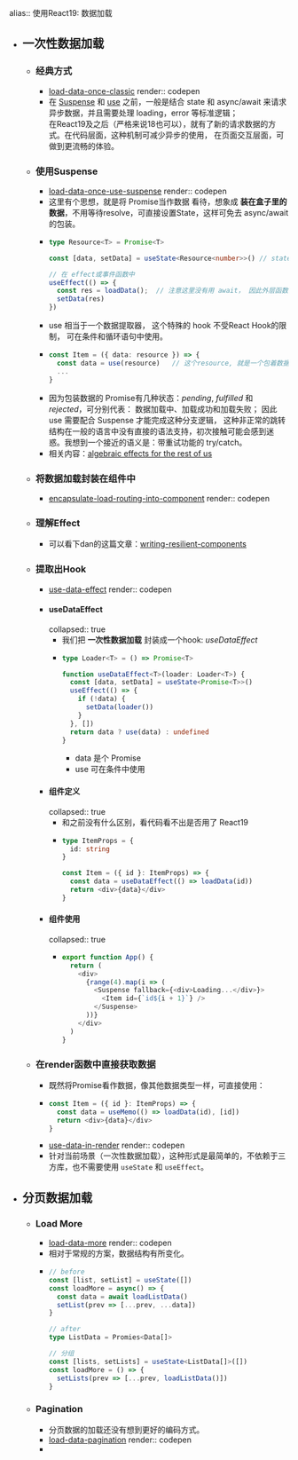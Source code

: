 alias:: 使用React19: 数据加载

- ## 一次性数据加载
	- ### 经典方式
		- [load-data-once-classic](https://codepen.io/bencode/pen/XWwVzNL)
		  render:: codepen
		- 在 [Suspense](https://react.dev/reference/react/Suspense) 和 [use](https://react.dev/reference/react/use) 之前，一般是结合 state 和 async/await 来请求异步数据，并且需要处理 loading，error 等标准逻辑；  
		  在React19及之后（严格来说18也可以），就有了新的请求数据的方式。在代码层面，这种机制可减少异步的使用， 在页面交互层面，可做到更流畅的体验。
	- ### 使用Suspense
		- [load-data-once-use-suspense](https://codepen.io/bencode/pen/abgOZwo)
		  render:: codepen
		- 这里有个思想，就是将 Promise当作数据 看待，想象成 **装在盒子里的数据**，不用等待resolve，可直接设置State，这样可免去 async/await的包装。
		- ```typescript
		  type Resource<T> = Promise<T>
		  
		  const [data, setData] = useState<Resource<number>>() // state的类型，定义成 Promise，看作数据的一种存在形式。
		  
		  // 在 effect或事件函数中
		  useEffect(() => {
		    const res = loadData();  // 注意这里没有用 await， 因此外层函数也不需要是 async。
		    setData(res)
		  })
		  ```
		- use 相当于一个数据提取器， 这个特殊的 hook 不受React Hook的限制， 可在条件和循环语句中使用。
		- ```typescript
		  const Item = ({ data: resource }) => {
		    const data = use(resource)   // 这个resource, 就是一个包着数据的Promise, 需要use提取出来才能使用。
		    ...
		  }
		  ```
		- 因为包装数据的 Promise有几种状态：*pending*, *fulfilled* 和 *rejected*，可分别代表： 数据加载中、加载成功和加载失败；
		  因此 use 需要配合 Suspense 才能完成这种分支逻辑， 这种非正常的跳转结构在一般的语言中没有直接的语法支持，初次接触可能会感到迷惑。我想到一个接近的语义是：带重试功能的 try/catch。
		- 相关内容：[algebraic effects for the rest of us](https://overreacted.io/algebraic-effects-for-the-rest-of-us/)
	- ### 将数据加载封装在组件中
		- [encapsulate-load-routing-into-component](https://codepen.io/bencode/pen/VwJLmJw)
		  render:: codepen
	- ### 理解Effect
		- 可以看下dan的这篇文章：[writing-resilient-components](https://overreacted.io/writing-resilient-components/)
	- ### 提取出Hook
		- [use-data-effect](https://codepen.io/bencode/pen/bGPdgeo)
		  render:: codepen
		- #### useDataEffect
		  collapsed:: true
			- 我们把 **一次性数据加载** 封装成一个hook: *useDataEffect*
			- ```typescript
			  type Loader<T> = () => Promise<T>
			  
			  function useDataEffect<T>(loader: Loader<T>) {
			    const [data, setData] = useState<Promise<T>>()
			    useEffect(() => {
			      if (!data) {
			        setData(loader())
			      }
			    }, [])
			    return data ? use(data) : undefined
			  }
			  ```
				- data 是个 Promise
				- use 可在条件中使用
		- #### 组件定义
		  collapsed:: true
			- 和之前没有什么区别，看代码看不出是否用了 React19
			- ```typescript
			  type ItemProps = {
			    id: string
			  }
			  
			  const Item = ({ id }: ItemProps) => {
			    const data = useDataEffect(() => loadData(id))
			    return <div>{data}</div>
			  }
			  
			  ```
		- #### 组件使用
		  collapsed:: true
			- ```typescript
			  export function App() {
			    return (
			      <div>
			        {range(4).map(i => (
			          <Suspense fallback={<div>Loading...</div>}>
			            <Item id={`id${i + 1}`} />
			          </Suspense>
			        ))}
			      </div>
			    )
			  }
			  ```
	- ### 在render函数中直接获取数据
		- 既然将Promise看作数据，像其他数据类型一样，可直接使用：
		- ```typescript
		  const Item = ({ id }: ItemProps) => {
		    const data = useMemo(() => loadData(id), [id])
		    return <div>{data}</div>
		  }
		  ```
		- [use-data-in-render](https://codepen.io/bencode/pen/gONmmJY)
		  render:: codepen
		- 针对当前场景（一次性数据加载），这种形式是最简单的，不依赖于三方库，也不需要使用 `useState` 和 `useEffect`。
- ## 分页数据加载
	- ### Load More
		- [load-data-more](https://codepen.io/bencode/pen/qBzrRPN)
		  render:: codepen
		- 相对于常规的方案，数据结构有所变化。
		- ```typescript
		  // before
		  const [list, setList] = useState([])
		  const loadMore = async() => {
		    const data = await loadListData()
		    setList(prev => [...prev, ...data])
		  }
		  
		  // after
		  type ListData = Promies<Data[]>
		  
		  // 分组
		  const [lists, setLists] = useState<ListData[]>([])
		  const loadMore = () => {
		    setLists(prev => [...prev, loadListData()])
		  }
		  ```
	- ### Pagination
		- 分页数据的加载还没有想到更好的编码方式。
		- [load-data-pagination](https://codepen.io/bencode/pen/zYVZZqN)
		  render:: codepen
		-